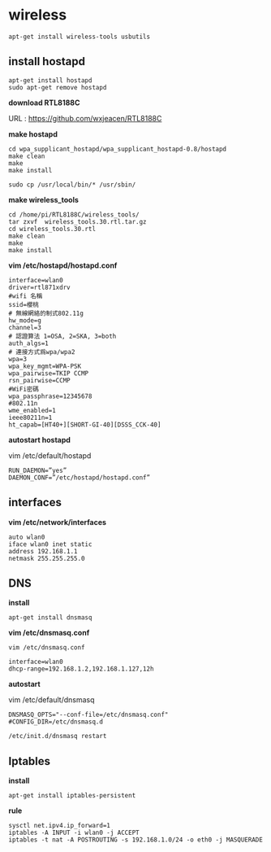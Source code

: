 
# wireless

```
apt-get install wireless-tools usbutils
```
## install hostapd
```
apt-get install hostapd
sudo apt-get remove hostapd
```

**download RTL8188C**

URL : <https://github.com/wxjeacen/RTL8188C>


**make hostapd**

```
cd wpa_supplicant_hostapd/wpa_supplicant_hostapd-0.8/hostapd
make clean
make
make install
```

```
sudo cp /usr/local/bin/* /usr/sbin/
```

**make wireless_tools**

```
cd /home/pi/RTL8188C/wireless_tools/
tar zxvf  wireless_tools.30.rtl.tar.gz
cd wireless_tools.30.rtl
make clean
make
make install
```
**vim /etc/hostapd/hostapd.conf**

```
interface=wlan0
driver=rtl871xdrv
#wifi 名稱
ssid=櫻桃
# 無線網絡的制式802.11g
hw_mode=g
channel=3
# 認證算法 1=OSA, 2=SKA, 3=both
auth_algs=1
# 連接方式爲wpa/wpa2
wpa=3
wpa_key_mgmt=WPA-PSK
wpa_pairwise=TKIP CCMP
rsn_pairwise=CCMP
#WiFi密碼
wpa_passphrase=12345678
#802.11n
wme_enabled=1
ieee80211n=1
ht_capab=[HT40+][SHORT-GI-40][DSSS_CCK-40]
```

**autostart hostapd**

vim /etc/default/hostapd

```
RUN_DAEMON=”yes”
DAEMON_CONF=”/etc/hostapd/hostapd.conf”
```

## interfaces

**vim /etc/network/interfaces**

```
auto wlan0
iface wlan0 inet static
address 192.168.1.1 
netmask 255.255.255.0
```
## DNS
**install**

```
apt-get install dnsmasq
```

**vim /etc/dnsmasq.conf**

```
vim /etc/dnsmasq.conf 

interface=wlan0
dhcp-range=192.168.1.2,192.168.1.127,12h
```

**autostart**

vim /etc/default/dnsmasq

```
DNSMASQ_OPTS="--conf-file=/etc/dnsmasq.conf"
#CONFIG_DIR=/etc/dnsmasq.d
```
```
/etc/init.d/dnsmasq restart
```
## Iptables
**install**

```
apt-get install iptables-persistent
```

**rule**

```
sysctl net.ipv4.ip_forward=1
iptables -A INPUT -i wlan0 -j ACCEPT
iptables -t nat -A POSTROUTING -s 192.168.1.0/24 -o eth0 -j MASQUERADE
```